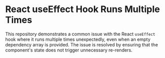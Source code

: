 # React useEffect Hook Runs Multiple Times

This repository demonstrates a common issue with the React `useEffect` hook where it runs multiple times unexpectedly, even when an empty dependency array is provided.  The issue is resolved by ensuring that the component's state does not trigger unnecessary re-renders.